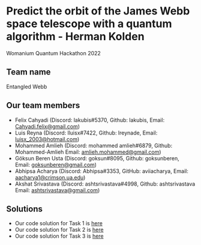 # Predict the orbit of the James Webb space telescope with a quantum algorithm - Herman Kolden
Womanium Quantum Hackathon 2022

## Team name
Entangled Webb

## Our team members
* Felix Cahyadi (Discord: lakubis#5370, Github: lakubis, Email: Cahyadi.felix@gmail.com)
* Luis Reyna (Discord: lluisx#7422, Github: lreynade, Email: luisx_2003@hotmail.com)
* Mohammed Amlieh (Discord: mohammed amlieh#6879, Github: Mohammed-Amlieh Email: amlieh.mohammed@gmail.com)
* Göksun Beren Usta (Discord: goksun#8095, Github: goksunberen, Email: goksunberen@gmail.com)
* Abhipsa Acharya (Discord: Abhipsa#3353, GitHub: aviiacharya, Email: aacharya1@crimson.ua.edu)
* Akshat Srivastava (Discord: ashtsrivastava#4998, Github: ashtsrivastava Email: ashtsrivastava@gmail.com)

## Solutions
* Our code solution for Task 1 is [here](https://github.com/lakubis/Predict-the-orbit-of-the-James-Webb-space-telescope-with-a-quantum-algorithm---Herman-Kolden/blob/main/Task_1_submit.ipynb)
* Our code solution for Task 2 is [here](https://github.com/lakubis/Predict-the-orbit-of-the-James-Webb-space-telescope-with-a-quantum-algorithm---Herman-Kolden/blob/main/Task_2_submit.ipynb)
* Our code solution for Task 3 is [here](https://github.com/lakubis/Predict-the-orbit-of-the-James-Webb-space-telescope-with-a-quantum-algorithm---Herman-Kolden/blob/main/Task_3_submit.ipynb)
